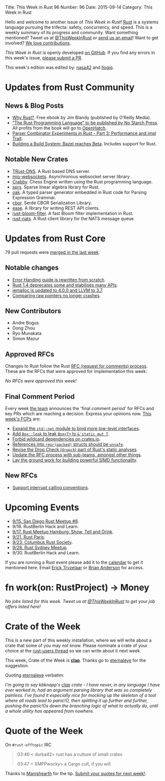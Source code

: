 Title: This Week in Rust 96
Number: 96
Date: 2015-09-14
Category: This Week in Rust

Hello and welcome to another issue of *This Week in Rust*!
[Rust](http://rust-lang.org) is a systems language pursuing the trifecta:
safety, concurrency, and speed. This is a weekly summary of its progress and
community. Want something mentioned? Tweet us at [@ThisWeekInRust](https://twitter.com/ThisWeekInRust) or [send us an
email](mailto:corey@octayn.net?subject=This%20Week%20in%20Rust%20Suggestion)!
Want to get involved? [We love
contributions](https://github.com/rust-lang/rust/wiki/Note-guide-for-new-contributors).

*This Week in Rust* is openly developed [on GitHub](https://github.com/cmr/this-week-in-rust).
If you find any errors in this week's issue, [please submit a PR](https://github.com/cmr/this-week-in-rust/pulls).

This week's edition was edited by: [nasa42](https://github.com/nasa42) and [llogiq](https://github.com/llogiq).


# Updates from Rust Community

## News & Blog Posts

* [Why Rust?](http://www.oreilly.com/programming/free/files/why-rust.pdf). Free ebook by Jim Blandy (published by O’Reilly Media).
* [“The Rust Programming Language” to be published by No Starch Press](http://words.steveklabnik.com/the-rust-programming-language-will-be-published-by-no-starch-press). All profits from the book will go to [OpenHatch](http://openhatch.org).
* [Parser Combinator Experiments in Rust - Part 3: Performance and impl Trait](https://m4rw3r.github.io/parser-combinator-experiments-part-3/).
* [Building a Build System: Bazel reaches Beta](http://google-opensource.blogspot.com.es/2015/09/building-build-system-bazel-reaches-beta.html). Includes support for Rust.

## Notable New Crates

* [TRust-DNS](http://trust-dns.org/). A Rust based DNS server.
* [mio-websockets](https://github.com/burrows-labs/mio-websockets). Asynchronous websocket server library.
* [Crabby](https://github.com/Johnson-A/Crabby). Chess Engine written using the Rust programming language.
* [sprs](https://github.com/vbarrielle/sprs). Sparse linear algebra library for Rust.
* [oak](https://github.com/ptal/oak). A typed parser generator embedded in Rust code for Parsing Expression Grammar.
* [cbor](https://github.com/pyfisch/cbor). Serde CBOR Serialization Library.
* [ease](https://github.com/SimonPersson/ease). A library for writing REST API clients.
* [rust-bloom-filter](https://github.com/jedisct1/rust-bloom-filter). A fast Bloom filter implementation in Rust.
* [rust-nats](https://github.com/jedisct1/rust-nats). A Rust client library for the NATS message queue.

# Updates from Rust Core

79 pull requests were [merged in the last week][merged].

[merged]: https://github.com/issues?q=is%3Apr+org%3Arust-lang+is%3Amerged+merged%3A2015-09-07..2015-09-14

## Notable changes

* [Error Handing guide is rewritten from scratch](https://github.com/rust-lang/rust/pull/28301).
* [Rust 1.4 deprecates some and stabilises many APIs](https://github.com/rust-lang/rust/pull/28339).
* [jemalloc is updated to 4.0.0 and LLVM to 3.7](https://github.com/rust-lang/rust/pull/28173).
* [Comparing raw pointers no longer crashes](https://github.com/rust-lang/rust/pull/28270).

## New Contributors

* Andre Bogus
* Dong Zhou
* Ryo Munakata
* Simon Mazur

## Approved RFCs

Changes to Rust follow the Rust [RFC (request for comments)
process](https://github.com/rust-lang/rfcs#rust-rfcs). These
are the RFCs that were approved for implementation this week:

*No RFCs were approved this week!*

## Final Comment Period

Every week [the team](https://rust-lang.org/team.html) announces the
'final comment period' for RFCs and key PRs which are reaching a
decision. Express your opinions now. [This week's FCPs][fcp] are:

[fcp]: https://github.com/issues?utf8=%E2%9C%93&q=is%3Apr+org%3Arust-lang+label%3Afinal-comment-period+is%3Aopen

* [Expand the `std::net` module to bind more low-level interfaces](https://github.com/rust-lang/rfcs/pull/1158).
* [Add `Box::leak` to leak `Box<T>` to `&'static mut T`](https://github.com/rust-lang/rfcs/pull/1233).
* [Forbid wildcard dependencies on crates.io](https://github.com/rust-lang/rfcs/pull/1241).
* [References into `repr(packed)` structs should be `unsafe`](https://github.com/rust-lang/rfcs/pull/1240).
* [Revise the Drop Check (`dropck`) part of Rust's static analyses](https://github.com/rust-lang/rfcs/pull/1238).
* [Update the RFC process with sub-teams, amongst other things](https://github.com/rust-lang/rfcs/pull/1224).
* [Lay the ground work for building powerful SIMD functionality](https://github.com/rust-lang/rfcs/pull/1199).

## New RFCs

* [Support interrupt calling conventions](https://github.com/rust-lang/rfcs/pull/1275).

# Upcoming Events

* [9/15. San Diego Rust Meetup #8](http://www.meetup.com/San-Diego-Rust/events/224577039/).
* 9/16. RustBerlin Hack and Learn.
* [9/17. Rust Meetup Hamburg: Show, Tell and Drink](http://www.meetup.com/Rust-Meetup-Hamburg/events/225116081/).
* [9/21. Rust Paris](http://www.meetup.com/Rust-Paris).
* [9/23. Columbus Rust Society](http://www.meetup.com/columbus-rs/).
* [9/28. Rust Sydney Meetup](http://www.meetup.com/Rust-Sydney/events/225175121/).
* 9/30. RustBerlin Hack and Learn.

If you are running a Rust event please add it to the [calendar] to get
it mentioned here. Email [Erick Tryzelaar][erickt] or [Brian
Anderson][brson] for access.

[calendar]: https://www.google.com/calendar/embed?src=apd9vmbc22egenmtu5l6c5jbfc%40group.calendar.google.com
[erickt]: mailto:erick.tryzelaar@gmail.com
[brson]: mailto:banderson@mozilla.com

# fn work(on: RustProject) -> Money

*No jobs listed for this week. Tweet us at [@ThisWeekInRust](https://twitter.com/ThisWeekInRust) to get your job offers listed here!*

# Crate of the Week

This is a new part of this weekly installation, where we will write about a crate that some of you may not know.
Please nominate a crate of your choice at the [rust-users thread](https://users.rust-lang.org/t/crate-of-the-week/2704/15) so we can write about it next week.

This week, Crate of the Week is **[clap](https://github.com/kbknapp/clap-rs)**. Thanks go to [eternaleye](https://users.rust-lang.org/users/eternaleye) for the suggestion.

Quoting [eternaleye](https://users.rust-lang.org/users/eternaleye) verbatim:

*I'm going to say kbknapp's [clap](https://github.com/kbknapp/clap-rs) crate - I have never, in _any_ language I have ever worked in, had an argument parsing library that was so completely painless.
I've found it especially nice for mocking up the skeleton of a tool where all roads lead to panic!(), then splitting it up further and further, pushing the panic!()s down the branching logic of what to actually do, until a whole utility has appeared from nowhere.*

# Quote of the Week

On `#rust-offtopic` IRC

> 03:46 < durka42> rust has a culture of small crates
>
> 03:47 < XMPPwocky> a Cargo cult, if you will

Thanks to [Manishearth](https://users.rust-lang.org/users/Manishearth) for the tip. [Submit your quotes for next week!][submit].

[submit]: http://users.rust-lang.org/t/twir-quote-of-the-week/328
